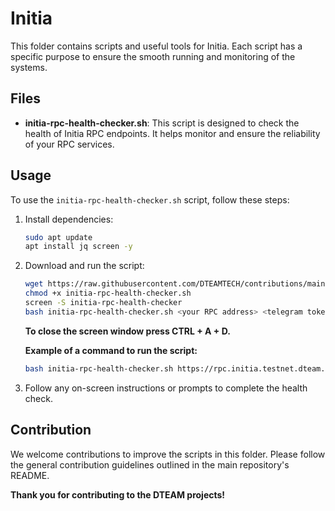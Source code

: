 # Initia

This folder contains scripts and useful tools for Initia. Each script has a specific purpose to ensure the smooth running and monitoring of the systems.

## Files

- **initia-rpc-health-checker.sh**: This script is designed to check the health of Initia RPC endpoints. It helps monitor and ensure the reliability of your RPC services.

## Usage

To use the `initia-rpc-health-checker.sh` script, follow these steps:
1. Install dependencies:
    ```bash
    sudo apt update
    apt install jq screen -y
    ```
2. Download and run the script:
    ```bash
    wget https://raw.githubusercontent.com/DTEAMTECH/contributions/main/initia/initia-rpc-health-checker.sh
    chmod +x initia-rpc-health-checker.sh
    screen -S initia-rpc-health-checker
    bash initia-rpc-health-checker.sh <your RPC address> <telegram token> <telegram chat id> 
    ```
    **To close the screen window press CTRL + A + D.**

    **Example of a command to run the script:**
    ```bash
    bash initia-rpc-health-checker.sh https://rpc.initia.testnet.dteam.tech 5827125696:AAHBTOJClY32FvsAfQTPxxxxxxrdF1XSZ84 656290000
    ```

  
   
3. Follow any on-screen instructions or prompts to complete the health check.

## Contribution

We welcome contributions to improve the scripts in this folder. Please follow the general contribution guidelines outlined in the main repository's README.

**Thank you for contributing to the DTEAM projects!**
